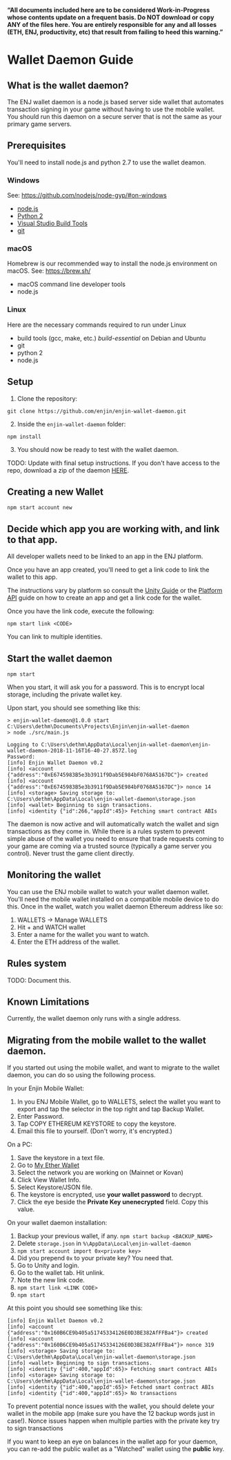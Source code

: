 __“All documents included here are to be considered Work-in-Progress whose contents
update on a frequent basis. Do NOT download or copy ANY of the files here. You
are entirely responsible for any and all losses (ETH, ENJ, productivity, etc)
that result from failing to heed this warning.”__

# Wallet Daemon Guide

## What is the wallet daemon?
The ENJ wallet daemon is a node.js based server side wallet that automates
transaction signing in your game without having to use the mobile wallet. You
should run this daemon on a secure server that is not the same as your primary
game servers.

## Prerequisites
You'll need to install node.js and python 2.7 to use the wallet deamon.

### Windows
See: <https://github.com/nodejs/node-gyp/#on-windows>
* [node.js](https://nodejs.org/en/download/)
* [Python 2](https://www.python.org/download/releases/2.7/)
* [Visual Studio Build Tools](https://visualstudio.microsoft.com/thank-you-downloading-visual-studio/?sku=BuildTools)
* [git](https://git-scm.com/download/win)

### macOS
Homebrew is our recommended way to install the node.js environment on macOS. See: <https://brew.sh/>
* macOS command line developer tools
* node.js

### Linux
Here are the necessary commands required to run under Linux
* build tools (gcc, make, etc.) *build-essential* on Debian and Ubuntu
* git
* python 2
* node.js

## Setup
1. Clone the repository:

`git clone https://github.com/enjin/enjin-wallet-daemon.git`

2. Inside the `enjin-wallet-daemon` folder:

`npm install`

3. You should now be ready to test with the wallet daemon.

TODO: Update with final setup instructions. If you don't have access to
the repo, download a zip of the daemon [HERE](https://drive.google.com/open?id=1guzFC0bzC38jRuTXxEivzlMKno1A5_S8).

## Creating a new Wallet

`npm start account new`

## Decide which app you are working with, and link to that app.

All developer wallets need to be linked to an app in the ENJ platform.

Once you have an app created, you'll need to get a link code to link the wallet
to this app.

The instructions vary by platform so consult the [Unity Guide](./unity.md) or the [Platform API](./cloud_platform.md)
guide on how to create an app and get a link code for the wallet.

Once you have the link code, execute the following:

`npm start link <CODE>`

You can link to multiple identities.

## Start the wallet daemon

`npm start`

When you start, it will ask you for a password. This is to encrypt local storage,
including the private wallet key.

Upon start, you should see something like this:

```
> enjin-wallet-daemon@1.0.0 start C:\Users\dethm\Documents\Projects\Enjin\enjin-wallet-daemon
> node ./src/main.js

Logging to C:\Users\dethm\AppData\Local\enjin-wallet-daemon\enjin-wallet-daemon-2018-11-16T16-40-27.857Z.log
Password:
[info] Enjin Wallet Daemon v0.2
[info] <account {"address":"0xE6745983B5e3b3911f9Dab5E984bF0768A5167DC"}> created
[info] <account {"address":"0xE6745983B5e3b3911f9Dab5E984bF0768A5167DC"}> nonce 14
[info] <storage> Saving storage to: C:\Users\dethm\AppData\Local\enjin-wallet-daemon\storage.json
[info] <wallet> Beginning to sign transactions.
[info] <identity {"id":266,"appId":45}> Fetching smart contract ABIs
```

The daemon is now active and will automatically watch the wallet and sign transactions as they come in. While there is a rules system to prevent simple abuse of the wallet you need to ensure that trade requests coming to your game are coming via a trusted source (typically a game server you control). Never trust the game client directly.

## Monitoring the wallet
You can use the ENJ mobile wallet to watch your wallet daemon wallet. You'll need the mobile
wallet installed on a compatible mobile device to do this. Once in the wallet, watch you wallet daemon Ethereum address like so:
1. WALLETS -> Manage WALLETS
2. Hit + and WATCH wallet
3. Enter a name for the wallet you want to watch.
4. Enter the ETH address of the wallet.

## Rules system
TODO: Document this.

## Known Limitations
Currently, the wallet daemon only runs with a single address.

## Migrating from the mobile wallet to the wallet daemon.

If you started out using the mobile wallet, and want to migrate to the wallet daemon, you can
do so using the following process.

In your Enjin Mobile Wallet:
  1. In you ENJ Mobile Wallet, go to WALLETS, select the wallet you want to export
  and tap the selector in the top right and tap Backup Wallet.
  2. Enter Password.
  3. Tap COPY ETHEREUM KEYSTORE to copy the keystore.
  4. Email this file to yourself. (Don't worry, it's encrypted.)

On a PC:
  1. Save the keystore in a text file.
  2. Go to [My Ether Wallet](https://www.myetherwallet.com/)
  3. Select the network you are working on (Mainnet or Kovan)
  4. Click View Wallet Info.
  5. Select Keystore/JSON file.
  6. The keystore is encrypted, use **your wallet password** to decrypt.
  7. Click the eye beside the **Private Key unenecrypted** field. Copy this value.

On your wallet daemon installation:
  1. Backup your previous wallet, if any. `npm start backup <BACKUP_NAME>`
  2. Delete `storage.json` in `%\AppData\Local\enjin-wallet-daemon`
  3. `npm start account import 0x<private key>`
  4. Did you prepend `0x` to your private key? You need that.
  5. Go to Unity and login.
  6. Go to the wallet tab. Hit unlink.
  7. Note the new link code.
  8. `npm start link <LINK CODE>`
  9. `npm start`

At this point you should see something like this:
```
[info] Enjin Wallet Daemon v0.2
[info] <account {"address":"0x160B6CE9b405a51745334126E0D3BE382AfFFBa4"}> created
[info] <account {"address":"0x160B6CE9b405a51745334126E0D3BE382AfFFBa4"}> nonce 319
[info] <storage> Saving storage to: C:\Users\dethm\AppData\Local\enjin-wallet-daemon\storage.json
[info] <wallet> Beginning to sign transactions.
[info] <identity {"id":400,"appId":65}> Fetching smart contract ABIs
[info] <storage> Saving storage to: C:\Users\dethm\AppData\Local\enjin-wallet-daemon\storage.json
[info] <identity {"id":400,"appId":65}> Fetched smart contract ABIs
[info] <identity {"id":400,"appId":65}> No transactions
```

To prevent potential nonce issues with the wallet, you should delete your wallet in the mobile app (make sure you have the 12 backup words just in case!). Nonce issues happen when multiple
parties with the private key try to sign transactions

If you want to keep an eye on balances in the wallet app for your daemon, you can re-add the public wallet as a "Watched" wallet using the **public** key.

